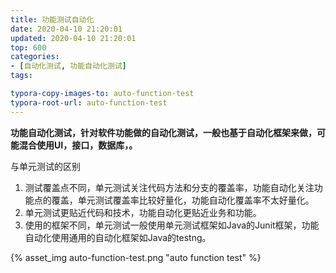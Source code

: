 ```yaml
---
title: 功能测试自动化
date: 2020-04-10 21:20:01
updated: 2020-04-10 21:20:01
top: 600
categories: 
- [自动化测试, 功能自动化测试]
tags:

typora-copy-images-to: auto-function-test
typora-root-url: auto-function-test
---
```


**功能自动化测试，针对软件功能做的自动化测试，一般也基于自动化框架来做，可能混合使用UI，接口，数据库，。**

与单元测试的区别
1. 测试覆盖点不同，单元测试关注代码方法和分支的覆盖率，功能自动化关注功能点的覆盖，单元测试覆盖率比较好量化，功能自动化覆盖率不太好量化。
2. 单元测试更贴近代码和技术，功能自动化更贴近业务和功能。
3. 使用的框架不同，单元测试一般使用单元测试框架如Java的Junit框架，功能自动化使用通用的自动化框架如Java的testng。

{% asset_img auto-function-test.png "auto function test" %}